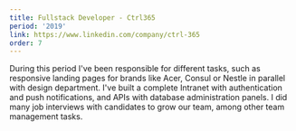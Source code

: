 ```yaml
---
title: Fullstack Developer - Ctrl365
period: '2019'
link: https://www.linkedin.com/company/ctrl-365
order: 7
---
```

During this period I've been responsible for different tasks, such as responsive landing pages for brands like Acer, Consul or Nestle in parallel with design department. I've built a complete Intranet with authentication and push notifications, and APIs with database administration panels. I did many job interviews with candidates to grow our team, among other team management tasks.
